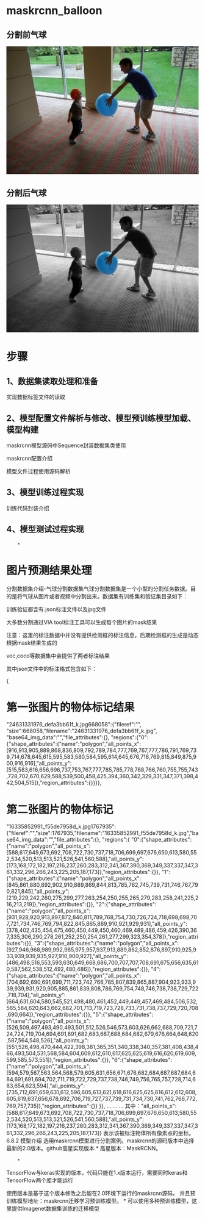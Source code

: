 # maskrcnn_balloon
## 分割前气球

![2917282960_06beee649a_b.jpg](https://github.com/liuchenyang33/maskrcnn_balloon/blob/master/images/2917282960_06beee649a_b.jpg)
## 分割后气球

![segment_2917282960_06beee649a_b.jpg](https://github.com/liuchenyang33/maskrcnn_balloon/blob/master/images/segment_2917282960_06beee649a_b.jpg)

# 步骤
	
## 1、数据集读取处理和准备

		
实现数据标签文件的读取
	
## 2、模型配置文件解析与修改、模型预训练模型加载、模型构建

		
maskrcnn模型源码中Sequence封装数据集类使用
		
maskrcnn配置介绍
		
模型文件过程使用源码解析
	
## 3、模型训练过程实现

		
训练代码封装介绍
	
## 4、模型测试过程实现

		* 
# 图片预测结果处理



分割数据集介绍-气球分割数据集气球分割数据集是一个小型的分割任务数据。目的是将气球从图片或者视频中分割出来。数据集有训练集和验证集目录如下：


训练验证都含有.json标注文件以及jpg文件

大多数分割通过VIA tool标注工具可以生成每个图片的mask结果
		
注意：这里的标注数据中并没有提供检测框的标注信息，后期检测框的生成是动态根据mask结果生成的

		
voc,coco等数据集中会提供了两者标注结果


其中json文件中的标注格式包含如下：

{
# 第一张图片的物体标记结果
"24631331976_defa3bb61f_k.jpg668058":{"fileref":"",
"size":668058,"filename":"24631331976_defa3bb61f_k.jpg",
"base64_img_data":"","file_attributes":{},
"regions":{"0":{"shape_attributes":{"name":"polygon","all_points_x":[916,913,905,889,868,836,809,792,789,784,777,769,767,777,786,791,769,739,714,678,645,615,595,583,580,584,595,614,645,676,716,769,815,849,875,900,916,916],"all_points_y":[515,583,616,656,696,737,753,767,777,785,785,778,768,766,760,755,755,743,728,702,670,629,588,539,500,458,425,394,360,342,329,331,347,371,398,442,504,515]},"region_attributes":{}}}},
# 第二张图片的物体标记
"16335852991_f55de7958d_k.jpg1767935":{"fileref":"","size":1767935,"filename":"16335852991_f55de7958d_k.jpg","base64_img_data":"","file_attributes":{},
"regions":{
"0":{"shape_attributes":{"name":"polygon","all_points_x":[588,617,649,673,692,708,722,730,737,718,706,699,697,676,650,613,580,552,534,520,513,513,521,526,541,560,588],"all_points_y":[173,168,172,182,197,216,237,260,283,312,341,367,390,369,349,337,337,347,361,332,296,266,243,225,205,187,173]},"region_attributes":{}},
"1":{"shape_attributes":{"name":"polygon","all_points_x":[845,861,880,892,902,910,889,869,844,813,785,762,745,739,731,746,767,790,821,845],"all_points_y":[219,229,242,260,275,299,277,263,254,250,255,265,279,283,258,241,225,216,213,219]},"region_attributes":{}},
"2":{"shape_attributes":{"name":"polygon","all_points_x":[931,928,920,913,897,872,840,811,789,768,754,730,726,724,718,698,698,707,721,734,746,769,794,822,845,865,889,910,921,929,931],"all_points_y":[378,402,435,454,475,460,450,449,450,460,469,489,486,459,426,390,367,335,306,290,278,261,252,250,254,261,277,299,323,354,378]},"region_attributes":{}},
"3":{"shape_attributes":{"name":"polygon","all_points_x":[927,946,968,989,992,985,975,957,937,913,889,862,852,876,897,910,925,933,939,939,935,927,910,900,927],"all_points_y":[486,498,516,553,593,630,649,668,686,700,707,707,708,691,675,656,635,610,587,562,538,512,492,480,486]},"region_attributes":{}},
"4":{"shape_attributes":{"name":"polygon","all_points_x":[704,692,690,691,699,711,723,742,766,785,807,839,865,887,904,923,933,939,939,931,920,905,885,861,839,808,786,769,754,748,746,738,738,729,722,718,704],"all_points_y":[664,631,604,580,545,521,498,480,461,452,449,449,457,469,484,506,532,565,584,620,643,662,682,701,713,719,723,728,733,731,738,737,729,720,708,690,664]},"region_attributes":{}},
"5":{"shape_attributes":{"name":"polygon","all_points_x":[526,509,497,493,490,493,501,512,526,546,573,603,626,662,688,709,721,724,724,719,704,694,691,691,682,683,687,688,684,682,679,676,664,648,620,587,564,548,526],"all_points_y":[551,526,498,470,444,422,398,381,365,351,340,338,340,357,381,408,438,466,493,504,531,568,584,604,609,612,610,617,625,625,619,616,620,619,609,599,585,573,551]},"region_attributes":{}},
"6":{"shape_attributes":{"name":"polygon","all_points_x":[594,579,567,563,564,568,579,605,631,656,671,676,682,684,687,687,684,684,691,691,694,702,711,719,722,729,737,738,746,749,756,765,757,728,714,683,654,623,594],"all_points_y":[735,712,691,659,631,612,596,605,613,621,618,616,625,625,616,612,612,608,605,619,637,656,678,692,706,719,727,737,739,731,734,730,741,762,766,772,769,757,735]},"region_attributes":{}}
}},
...
...
...
其中："all_points_x":[588,617,649,673,692,708,722,730,737,718,706,699,697,676,650,613,580,552,534,520,513,513,521,526,541,560,588],"all_points_y":[173,168,172,182,197,216,237,260,283,312,341,367,390,369,349,337,337,347,361,332,296,266,243,225,205,187,173]}
表示该被标注物体所有像素点的坐标。6.8.2 模型介绍
选用maskrcnn模型进行分割案例。maskrcnn的源码版本中选择最新的2.0版本。github高星实现版本
	* 
高星版本：MaskRCNN。

		* 
TensorFlow与keras实现的版本，代码只能在1.x版本运行，需要同时keras和TensorFlow两个库才能运行


使用版本是基于这个版本修改之后能在2.0环境下运行的maskrcnn源码。
并且预训练模型地址：maskrcnn迁移学习预训练模型。
	* 
可以使用多种预训练模型，这里提供Imagenet数据集训练的迁移模型


